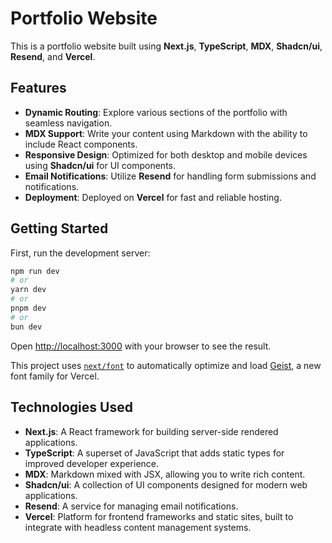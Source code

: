 # Portfolio Website

This is a portfolio website built using **Next.js**, **TypeScript**, **MDX**, **Shadcn/ui**, **Resend**, and **Vercel**. 

## Features

- **Dynamic Routing**: Explore various sections of the portfolio with seamless navigation.
- **MDX Support**: Write your content using Markdown with the ability to include React components.
- **Responsive Design**: Optimized for both desktop and mobile devices using **Shadcn/ui** for UI components.
- **Email Notifications**: Utilize **Resend** for handling form submissions and notifications.
- **Deployment**: Deployed on **Vercel** for fast and reliable hosting.


## Getting Started

First, run the development server:

```bash
npm run dev
# or
yarn dev
# or
pnpm dev
# or
bun dev
```

Open [http://localhost:3000](http://localhost:3000) with your browser to see the result.


This project uses [`next/font`](https://nextjs.org/docs/app/building-your-application/optimizing/fonts) to automatically optimize and load [Geist](https://vercel.com/font), a new font family for Vercel.


## Technologies Used

- **Next.js**: A React framework for building server-side rendered applications.
- **TypeScript**: A superset of JavaScript that adds static types for improved developer experience.
- **MDX**: Markdown mixed with JSX, allowing you to write rich content.
- **Shadcn/ui**: A collection of UI components designed for modern web applications.
- **Resend**: A service for managing email notifications.
- **Vercel**: Platform for frontend frameworks and static sites, built to integrate with headless content management systems.

